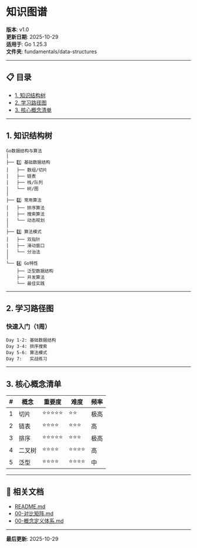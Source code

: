 ﻿# 知识图谱

**版本**: v1.0  
**更新日期**: 2025-10-29  
**适用于**: Go 1.25.3  
**文件夹**: fundamentals/data-structures

---

## 📋 目录

- [1. 知识结构树](#1.-知识结构树)
- [2. 学习路径图](#2.-学习路径图)
- [3. 核心概念清单](#3.-核心概念清单)

---

## 1. 知识结构树

```text
Go数据结构与算法
│
├── 1️⃣ 基础数据结构
│   ├── 数组/切片
│   ├── 链表
│   ├── 栈/队列
│   └── 树/图
│
├── 2️⃣ 常用算法
│   ├── 排序算法
│   ├── 搜索算法
│   └── 动态规划
│
├── 3️⃣ 算法模式
│   ├── 双指针
│   ├── 滑动窗口
│   └── 分治法
│
└── 4️⃣ Go特性
    ├── 泛型数据结构
    ├── 并发算法
    └── 最佳实践
```

---

## 2. 学习路径图

### 快速入门（1周）

```text
Day 1-2: 基础数据结构
Day 3-4: 排序搜索
Day 5-6: 算法模式
Day 7:   实战练习
```

---

## 3. 核心概念清单

| # | 概念 | 重要度 | 难度 | 频率 |
|---|------|--------|------|------|
| 1 | 切片 | ⭐⭐⭐⭐⭐ | ⭐⭐ | 极高 |
| 2 | 链表 | ⭐⭐⭐⭐ | ⭐⭐⭐ | 高 |
| 3 | 排序 | ⭐⭐⭐⭐⭐ | ⭐⭐⭐ | 极高 |
| 4 | 二叉树 | ⭐⭐⭐⭐ | ⭐⭐⭐⭐ | 高 |
| 5 | 泛型 | ⭐⭐⭐⭐ | ⭐⭐⭐⭐ | 中 |

---

## 🔗 相关文档

- [README.md](./README.md)
- [00-对比矩阵.md](./00-对比矩阵.md)
- [00-概念定义体系.md](./00-概念定义体系.md)

---

**最后更新**: 2025-10-29
